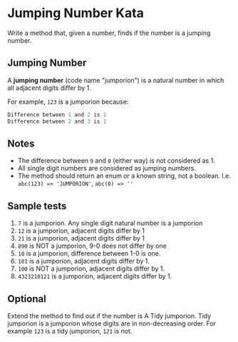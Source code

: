 # Jumping Number Kata

Write a method that, given a number, finds if the number is a jumping number.

## Jumping Number

A **jumping number** (code name "jumporion") is a natural number in which all adjacent digits differ by 1.

For example, `123` is a jumporion because:

```js
Difference between 1 and 2 is 1
Difference between 2 and 3 is 1
```

## Notes

 * The difference between `9` and `0` (either way) is not considered as 1.
 * All single digit numbers are considered as jumping numbers.
 * The method should return an enum or a known string, not a boolean. I.e. `abc(123) => 'JUMPORION'`, `abc(0) => ''`


## Sample tests

 1. `7` is a jumporion. Any single digit natural number is a jumporion
 2. `12` is a jumporion, adjacent digits differ by 1
 3. `21` is a jumporion, adjacent digits differ by 1
 4. `890` is NOT a jumporion, 9-0 does not differ by one
 5. `10` is a jumporion, difference between 1-0 is one.
 6. `101` is a jumporion, adjacent digits differ by 1.
 7. `100` is NOT a jumporion, adjacent digits differ by 1.
 8. `4323210121` is a jumporion, adjacent digits differ by 1.


## Optional

Extend the method to find out if the number is A Tidy jumporion. Tidy jumporion is a jumporion whose digits are in non-decreasing order. For example `123` is a tidy jumporion, `121` is not.

